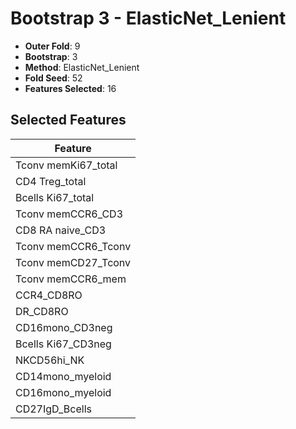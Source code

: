 # Bootstrap 3 - ElasticNet_Lenient

- **Outer Fold**: 9
- **Bootstrap**: 3
- **Method**: ElasticNet_Lenient
- **Fold Seed**: 52
- **Features Selected**: 16

## Selected Features

| Feature |
|---------|
| Tconv memKi67_total |
| CD4 Treg_total |
| Bcells Ki67_total |
| Tconv memCCR6_CD3 |
| CD8 RA naive_CD3 |
| Tconv memCCR6_Tconv |
| Tconv memCD27_Tconv |
| Tconv memCCR6_mem |
| CCR4_CD8RO |
| DR_CD8RO |
| CD16mono_CD3neg |
| Bcells Ki67_CD3neg |
| NKCD56hi_NK |
| CD14mono_myeloid |
| CD16mono_myeloid |
| CD27IgD_Bcells |
